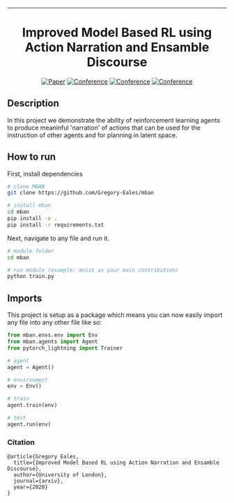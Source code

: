 ---

<div align="center">    
 
# Improved Model Based RL using Action Narration and Ensamble Discourse    

[![Paper](http://img.shields.io/badge/paper-arxiv.1001.2234-B31B1B.svg)](https://www.nature.com/articles/nature14539)
[![Conference](http://img.shields.io/badge/NeurIPS-2019-4b44ce.svg)](https://papers.nips.cc/book/advances-in-neural-information-processing-systems-31-2018)
[![Conference](http://img.shields.io/badge/ICLR-2019-4b44ce.svg)](https://papers.nips.cc/book/advances-in-neural-information-processing-systems-31-2018)
[![Conference](http://img.shields.io/badge/AnyConference-year-4b44ce.svg)](https://papers.nips.cc/book/advances-in-neural-information-processing-systems-31-2018)  
<!--
ARXIV   
[![Paper](http://img.shields.io/badge/arxiv-math.co:1480.1111-B31B1B.svg)](https://www.nature.com/articles/nature14539)
-->


<!--  
Conference   
-->   
</div>
 
## Description   
In this project we demonstrate the ability of reinforcement learning agents to produce meaninful 'narration' of actions that can be used for the instruction of other agents and for planning in latent space.

## How to run   
First, install dependencies   
```bash
# clone MBAN 
git clone https://github.com/Gregory-Eales/mban

# install mban
cd mban
pip install -e .   
pip install -r requirements.txt
 ```   
 Next, navigate to any file and run it.   
 ```bash
# module folder
cd mban

# run module (example: mnist as your main contribution)   
python train.py    
```

## Imports
This project is setup as a package which means you can now easily import any file into any other file like so:
```python
from mban.envs.env import Env
from mban.agents import Agent
from pytorch_lightning import Trainer

# agent
agent = Agent()

# environment
env = Env()

# train
agent.train(env)

# test
agent.run(env)
```

### Citation   
```
@article{Gregory Eales,
  title={Improved Model Based RL using Action Narration and Ensamble Discourse},
  author={University of London},
  journal={arxiv},
  year={2020}
}
```   
